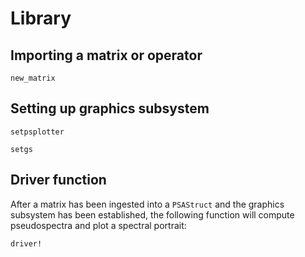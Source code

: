 # Library

## Importing a matrix or operator

```@docs
new_matrix
```

## Setting up graphics subsystem

```@docs
setpsplotter

setgs
```

## Driver function
After a matrix has been ingested into a `PSAStruct` and the graphics
subsystem has been established, the following function will compute
pseudospectra and plot a spectral portrait:

```@docs
driver!
```
